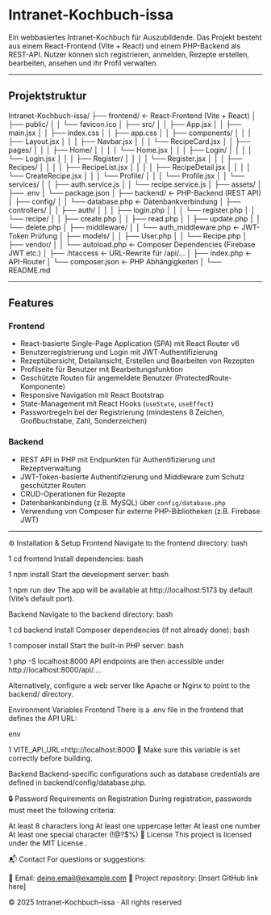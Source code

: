 # Intranet-Kochbuch-issa

Ein webbasiertes Intranet-Kochbuch für Auszubildende. Das Projekt besteht aus einem React-Frontend (Vite + React) und einem PHP-Backend als REST-API. Nutzer können sich registrieren, anmelden, Rezepte erstellen, bearbeiten, ansehen und ihr Profil verwalten.

---

## Projektstruktur
Intranet-Kochbuch-issa/
├── frontend/ ← React-Frontend (Vite + React)
│ ├── public/
│ │ └── favicon.ico
│ ├── src/
│ │ ├── App.jsx
│ │ ├── main.jsx
│ │ ├── index.css
│ │ ├── app.css
│ │ ├── components/
│ │ │ ├── Layout.jsx
│ │ │ ├── Navbar.jsx
│ │ │ └── RecipeCard.jsx
│ │ ├── pages/
│ │ │ ├── Home/
│ │ │ │ └── Home.jsx
│ │ │ ├── Login/
│ │ │ │ └── Login.jsx
│ │ │ ├── Register/
│ │ │ │ └── Register.jsx
│ │ │ ├── Recipes/
│ │ │ │ ├── RecipeList.jsx
│ │ │ │ ├── RecipeDetail.jsx
│ │ │ │ └── CreateRecipe.jsx
│ │ │ └── Profile/
│ │ │ └── Profile.jsx
│ │ └── services/
│ │ ├── auth.service.js
│ │ └── recipe.service.js
│ ├── assets/
│ ├── .env
│ └── package.json
│
├── backend/ ← PHP-Backend (REST API)
│ ├── config/
│ │ └── database.php ← Datenbankverbindung
│ ├── controllers/
│ │ ├── auth/
│ │ │ ├── login.php
│ │ │ └── register.php
│ │ └── recipe/
│ │ ├── create.php
│ │ ├── read.php
│ │ ├── update.php
│ │ └── delete.php
│ ├── middleware/
│ │ └── auth_middleware.php ← JWT-Token Prüfung
│ ├── models/
│ │ ├── User.php
│ │ └── Recipe.php
│ ├── vendor/
│ │ └── autoload.php ← Composer Dependencies (Firebase JWT etc.)
│ ├── .htaccess ← URL-Rewrite für /api/...
│ ├── index.php ← API-Router
│ └── composer.json ← PHP Abhängigkeiten
│
└── README.md 


---

## Features

### Frontend

- React-basierte Single-Page Application (SPA) mit React Router v6
- Benutzerregistrierung und Login mit JWT-Authentifizierung
- Rezeptübersicht, Detailansicht, Erstellen und Bearbeiten von Rezepten
- Profilseite für Benutzer mit Bearbeitungsfunktion
- Geschützte Routen für angemeldete Benutzer (ProtectedRoute-Komponente)
- Responsive Navigation mit React Bootstrap
- State-Management mit React Hooks (`useState`, `useEffect`)
- Passwortregeln bei der Registrierung (mindestens 8 Zeichen, Großbuchstabe, Zahl, Sonderzeichen)

### Backend

- REST API in PHP mit Endpunkten für Authentifizierung und Rezeptverwaltung
- JWT-Token-basierte Authentifizierung und Middleware zum Schutz geschützter Routen
- CRUD-Operationen für Rezepte
- Datenbankanbindung (z.B. MySQL) über `config/database.php`
- Verwendung von Composer für externe PHP-Bibliotheken (z.B. Firebase JWT)

---

⚙️ Installation & Setup
Frontend
Navigate to the frontend directory:
bash


1
cd frontend
Install dependencies:
bash


1
npm install
Start the development server:
bash


1
npm run dev
The app will be available at http://localhost:5173 by default (Vite’s default port).

Backend
Navigate to the backend directory:
bash


1
cd backend
Install Composer dependencies (if not already done):
bash


1
composer install
Start the built-in PHP server:
bash


1
php -S localhost:8000
API endpoints are then accessible under http://localhost:8000/api/....

Alternatively, configure a web server like Apache or Nginx to point to the backend/ directory.

Environment Variables
Frontend
There is a .env file in the frontend that defines the API URL:

env


1
VITE_API_URL=http://localhost:8000
🔐 Make sure this variable is set correctly before building. 

Backend
Backend-specific configurations such as database credentials are defined in backend/config/database.php.

🔒 Password Requirements on Registration
During registration, passwords must meet the following criteria:

At least 8 characters long
At least one uppercase letter
At least one number
At least one special character (!@?$%)
📄 License
This project is licensed under the MIT License .

📬 Contact
For questions or suggestions:

📧 Email: deine.email@example.com
📁 Project repository: [Insert GitHub link here]

© 2025 Intranet-Kochbuch-issa · All rights reserved